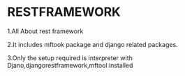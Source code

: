# RESTFRAMEWORK
1.All About rest framework


2.It includes mftook package and django related packages.


3.Only the setup required is interpreter with Djano,djangorestframework,mftool installed 

